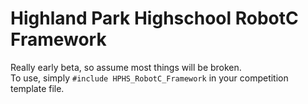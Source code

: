# Highland Park Highschool RobotC Framework
Really early beta, so assume most things will be broken.  
To use, simply `#include HPHS_RobotC_Framework` in your competition template file.
